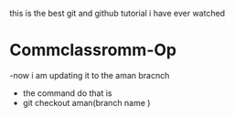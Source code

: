  this is the best git and github tutorial i have ever watched
# Commclassromm-Op
-now i am updating it to the aman bracnch 
- the command do that is 
- git checkout aman(branch name )
